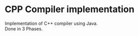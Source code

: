 # CPP Compiler implementation 
 Implementation of C++ compiler using Java. <br />
 Done in 3 Phases.
